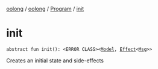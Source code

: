 [oolong](../../index.md) / [oolong](../index.md) / [Program](index.md) / [init](./init.md)

# init

`abstract fun init(): <ERROR CLASS><`[`Model`](../-next.md#Model)`, `[`Effect`](../-effect.md)`<`[`Msg`](../-next.md#Msg)`>>`

Creates an initial state and side-effects

